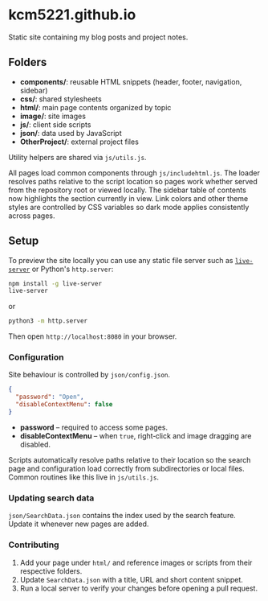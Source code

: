 # kcm5221.github.io

Static site containing my blog posts and project notes.

## Folders
- **components/**: reusable HTML snippets (header, footer, navigation, sidebar)
- **css/**: shared stylesheets
- **html/**: main page contents organized by topic
- **image/**: site images
- **js/**: client side scripts
- **json/**: data used by JavaScript
- **OtherProject/**: external project files

Utility helpers are shared via `js/utils.js`.

All pages load common components through `js/includehtml.js`.
The loader resolves paths relative to the script location so pages work
whether served from the repository root or viewed locally.
The sidebar table of contents now highlights the section currently in view.
Link colors and other theme styles are controlled by CSS variables so dark mode
applies consistently across pages.

## Setup

To preview the site locally you can use any static file server such as
[`live-server`](https://www.npmjs.com/package/live-server) or Python's
`http.server`:

```bash
npm install -g live-server
live-server
```

or

```bash
python3 -m http.server
```

Then open `http://localhost:8080` in your browser.

### Configuration

Site behaviour is controlled by `json/config.json`.

```json
{
  "password": "Open",
  "disableContextMenu": false
}
```

- **password** – required to access some pages.
- **disableContextMenu** – when `true`, right‑click and image dragging are
  disabled.

Scripts automatically resolve paths relative to their location so the search
page and configuration load correctly from subdirectories or local files.
Common routines like this live in `js/utils.js`.

### Updating search data

`json/SearchData.json` contains the index used by the search feature. Update it
whenever new pages are added.

### Contributing

1. Add your page under `html/` and reference images or scripts from their
   respective folders.
2. Update `SearchData.json` with a title, URL and short content snippet.
3. Run a local server to verify your changes before opening a pull request.

